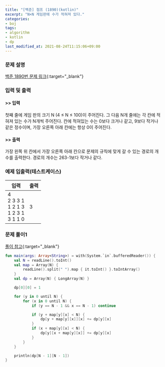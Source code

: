 ```yaml
---
title: "[백준] 점프 (1890)(kotlin)"
excerpt: "N×N 게임판에 수가 적혀져 있다."
categories:
- boj
tags:
- algorithm
- kotlin
- dp
last_modified_at: 2021-08-24T11:15:06+09:00
---
```



### 문제 설명
[백준 1890번 문제 링크](https://www.acmicpc.net/problem/1890#description){:target="_blank"}




### 입력 및 출력
#### >> 입력
첫째 줄에 게임 판의 크기 N (4 ≤ N ≤ 100)이 주어진다. 그 다음 N개 줄에는 각 칸에 적혀져 있는 수가 N개씩 주어진다. 칸에 적혀있는 수는 0보다 크거나 같고, 9보다 작거나 같은 정수이며, 가장 오른쪽 아래 칸에는 항상 0이 주어진다.



#### >> 출력
가장 왼쪽 위 칸에서 가장 오른쪽 아래 칸으로 문제의 규칙에 맞게 갈 수 있는 경로의 개수를 출력한다. 경로의 개수는 263\-1보다 작거나 같다.





### 예제 입출력(테스트케이스)


|입력|출력|
|-----|------|
|4<br>2 3 3 1<br>1 2 1 3<br>1 2 3 1<br>3 1 1 0|3|




### 문제 풀이1
[풀이 참고](https://zoonvivor.tistory.com/109){:target="_blank"}
```kotlin
fun main(args: Array<String>) = with(System.`in`.bufferedReader()) {
    val N = readLine().toInt()
    val map = Array(N) {
        readLine().split(" ").map { it.toInt() }.toIntArray()
    }
    val dp = Array(N) { LongArray(N) }

    dp[0][0] = 1

    for (y in 0 until N) {
        for (x in 0 until N) {
            if (y == N - 1 && x == N - 1) continue

            if (y + map[y][x] < N) {
                dp[y + map[y][x]][x] += dp[y][x]
            }
            if (x + map[y][x] < N) {
                dp[y][x + map[y][x]] += dp[y][x]
            }
        }
    }

    println(dp[N - 1][N - 1])
}
```
